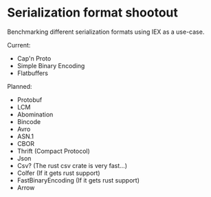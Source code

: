 # Serialization format shootout

Benchmarking different serialization formats using IEX as a use-case.

Current:
 - Cap'n Proto
 - Simple Binary Encoding
 - Flatbuffers
 
Planned:
 - Protobuf
 - LCM
 - Abomination
 - Bincode
 - Avro
 - ASN.1
 - CBOR
 - Thrift (Compact Protocol)
 - Json
 - Csv? (The rust csv crate is very fast...)
 - Colfer (If it gets rust support)
 - FastBinaryEncoding (If it gets rust support)
 - Arrow
 
